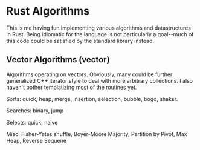 # Rust Algorithms
This is me having fun implementing various algorithms and datastructures in
Rust.  Being idiomatic for the language is not particularly a goal--much of this
code could be satisfied by the standard library instead.

## Vector Algorithms (vector)
Algorithms operating on vectors.  Obviously, many could be further generalized
C++ iterator style to deal with more arbitrary collections.  I also haven't
bother templatizing most of the routines yet.

Sorts: quick, heap, merge, insertion, selection, bubble, bogo, shaker.

Searches: binary, jump

Selects: quick, naive

Misc: Fisher-Yates shuffle, Boyer-Moore Majority, Partition by Pivot, Max Heap,
Reverse Sequene
